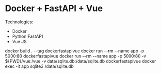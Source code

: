 # Docker + FastAPI + Vue

Technologies:
- Docker
- Python FastAPI
- Vue JS

docker build . --tag dockerfastapivue
docker run --rm --name app -p 5000:80 dockerfastapivue
docker run --rm --name app -p 5000:80 -v ${PWD}/vue:/vue -v data/sqlite.db:/data/sqlite.db dockerfastapivue
docker exec -it app sqlite3 /data/sqlite.db